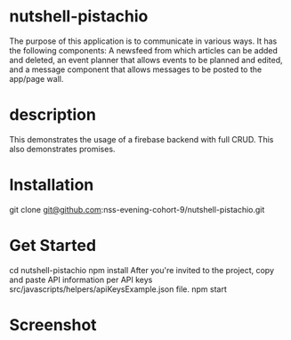 # nutshell-pistachio
The purpose of this application is to communicate in various ways. It has the following components: A newsfeed from which articles can be added and deleted, an event planner that allows events to be planned and edited, and a message component that allows messages to be posted to the app/page wall.

# description
This demonstrates the usage of a firebase backend with full CRUD. This also demonstrates promises.

# Installation
git clone git@github.com:nss-evening-cohort-9/nutshell-pistachio.git

# Get Started
cd nutshell-pistachio
npm install
After you're invited to the project, copy and paste API information per API keys src/javascripts/helpers/apiKeysExample.json file.
npm start

# Screenshot


